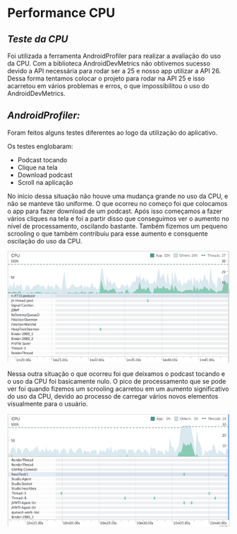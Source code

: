 **Performance CPU**
==========

***Teste da CPU***
----------

Foi utilizada a ferramenta AndroidProfiler para realizar a avaliação do uso da CPU. Com a biblioteca AndroidDevMetrics não obtivemos sucesso devido a API necessária para rodar ser a 25 e nosso app utilizar a API 26. Dessa forma tentamos colocar o projeto para rodar na API 25 e isso acarretou em vários problemas e erros, o que impossibilitou o uso do AndroidDevMetrics. 

***AndroidProfiler:***
-------------

Foram feitos alguns testes diferentes ao logo da utilização do aplicativo. 

Os testes englobaram:

 - Podcast tocando
 - Clique na tela
 - Download podcast
 - Scroll na aplicação 


No início dessa situação não houve uma mudança grande no uso da CPU, e não se manteve tão uniforme. O que ocorreu no começo foi que colocamos o app para fazer download de um podcast. Após isso começamos a fazer vários cliques na tela e foi a partir disso que conseguimos ver o aumento no nível de processamento, oscilando bastante. Também fizemos um pequeno scrooling o que também contribuiu para esse aumento e consquente oscilação do uso da CPU. 



![CPU1](images/CPU1.png)

Nessa outra situação o que ocorreu foi que deixamos o podcast tocando e o uso da CPU foi basicamente nulo. O pico de processamento que se pode ver foi quando fizemos um scrooling acarretou em um aumento significativo do uso da CPU, devido ao processo de carregar vários novos elementos visualmente para o usuário. 



![CPU2](images/CPU2.png)
